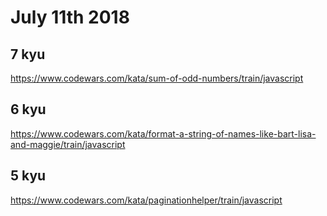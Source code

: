 # July 11th 2018

## 7 kyu

https://www.codewars.com/kata/sum-of-odd-numbers/train/javascript

## 6 kyu

https://www.codewars.com/kata/format-a-string-of-names-like-bart-lisa-and-maggie/train/javascript

## 5 kyu

https://www.codewars.com/kata/paginationhelper/train/javascript

